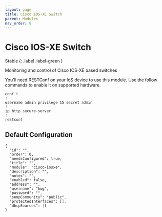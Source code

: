 ```yaml
---
layout: page
title: Cisco IOS-XE Switch
parent: Modules
nav_order: 8
---
```


# Cisco IOS-XE Switch

Stable
{: .label .label-green }

Monitoring and control of Cisco IOS-XE based switches

You'll need RESTConf on your IoS device to use this module. Use the follow commands to enable it on supported hardware.

```
conf t
!
username admin privilege 15 secret admin
!
ip http secure-server
!
restconf
```

## Default Configuration

```
{
  "id": "",
  "order": 0,
  "needsConfigured": true,
  "title": "",
  "module": "cisco-iosxe",
  "description": "",
  "notes": "",
  "enabled": false,
  "address": "",
  "username": "bug",
  "password": "",
  "snmpCommunity": "public",
  "protectedInterfaces": [],
  "dhcpSources": []
}
```
